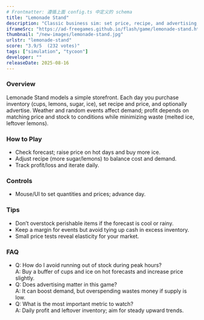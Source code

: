 ```yaml
---
# Frontmatter: 遵循上面 config.ts 中定义的 schema
title: "Lemonade Stand"
description: "Classic business sim: set price, recipe, and advertising; buy cups/lemons/ice; and manage daily profit under changing weather." 
iframeSrc: "https://ad-freegames.github.io/flash/game/lemonade-stand.html"
thumbnail: "/new-images/lemonade-stand.jpg"
urlstr: "lemonade-stand"
score: "3.9/5  (232 votes)"
tags: ["simulation", "tycoon"]
developer: ""
releaseDate: 2025-08-16
---
```




### Overview
Lemonade Stand models a simple storefront. Each day you purchase inventory (cups, lemons, sugar, ice), set recipe and price, and optionally advertise. Weather and random events affect demand; profit depends on matching price and stock to conditions while minimizing waste (melted ice, leftover lemons).

### How to Play
- Check forecast; raise price on hot days and buy more ice.
- Adjust recipe (more sugar/lemons) to balance cost and demand.
- Track profit/loss and iterate daily.

### Controls
- Mouse/UI to set quantities and prices; advance day.

### Tips
- Don’t overstock perishable items if the forecast is cool or rainy.
- Keep a margin for events but avoid tying up cash in excess inventory.
- Small price tests reveal elasticity for your market.

### FAQ
- Q: How do I avoid running out of stock during peak hours?  
  A: Buy a buffer of cups and ice on hot forecasts and increase price slightly.
- Q: Does advertising matter in this game?  
  A: It can boost demand, but overspending wastes money if supply is low.
- Q: What is the most important metric to watch?  
  A: Daily profit and leftover inventory; aim for steady upward trends.

